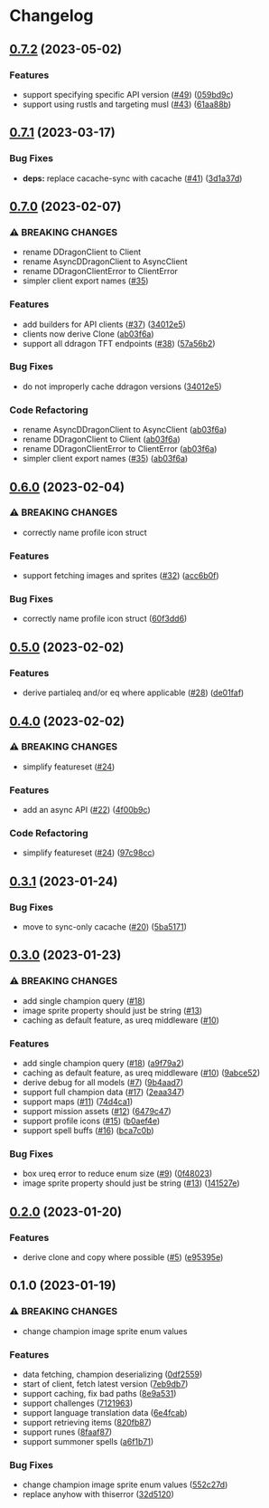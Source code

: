 # Changelog

## [0.7.2](https://github.com/kade-robertson/ddragon/compare/v0.7.1...v0.7.2) (2023-05-02)


### Features

* support specifying specific API version ([#49](https://github.com/kade-robertson/ddragon/issues/49)) ([059bd9c](https://github.com/kade-robertson/ddragon/commit/059bd9c3da5fcd0c52bae0419d6301a2aa295bcc))
* support using rustls and targeting musl ([#43](https://github.com/kade-robertson/ddragon/issues/43)) ([61aa88b](https://github.com/kade-robertson/ddragon/commit/61aa88b2abb23979f37446e88459b896523d35f1))

## [0.7.1](https://github.com/kade-robertson/ddragon/compare/v0.7.0...v0.7.1) (2023-03-17)


### Bug Fixes

* **deps:** replace cacache-sync with cacache ([#41](https://github.com/kade-robertson/ddragon/issues/41)) ([3d1a37d](https://github.com/kade-robertson/ddragon/commit/3d1a37d82d9d217da8ff5b2d9325ab3ede88eee6))

## [0.7.0](https://github.com/kade-robertson/ddragon/compare/v0.6.0...v0.7.0) (2023-02-07)


### ⚠ BREAKING CHANGES

* rename DDragonClient to Client
* rename AsyncDDragonClient to AsyncClient
* rename DDragonClientError to ClientError
* simpler client export names ([#35](https://github.com/kade-robertson/ddragon/issues/35))

### Features

* add builders for API clients ([#37](https://github.com/kade-robertson/ddragon/issues/37)) ([34012e5](https://github.com/kade-robertson/ddragon/commit/34012e522e615c3669d47c583899effc3a80231d))
* clients now derive Clone ([ab03f6a](https://github.com/kade-robertson/ddragon/commit/ab03f6ae616bc80e0a365ac441e5c15bd9a1235f))
* support all ddragon TFT endpoints ([#38](https://github.com/kade-robertson/ddragon/issues/38)) ([57a56b2](https://github.com/kade-robertson/ddragon/commit/57a56b2a1b6df608c0c11cde9dd130f040723a0e))


### Bug Fixes

* do not improperly cache ddragon versions ([34012e5](https://github.com/kade-robertson/ddragon/commit/34012e522e615c3669d47c583899effc3a80231d))


### Code Refactoring

* rename AsyncDDragonClient to AsyncClient ([ab03f6a](https://github.com/kade-robertson/ddragon/commit/ab03f6ae616bc80e0a365ac441e5c15bd9a1235f))
* rename DDragonClient to Client ([ab03f6a](https://github.com/kade-robertson/ddragon/commit/ab03f6ae616bc80e0a365ac441e5c15bd9a1235f))
* rename DDragonClientError to ClientError ([ab03f6a](https://github.com/kade-robertson/ddragon/commit/ab03f6ae616bc80e0a365ac441e5c15bd9a1235f))
* simpler client export names ([#35](https://github.com/kade-robertson/ddragon/issues/35)) ([ab03f6a](https://github.com/kade-robertson/ddragon/commit/ab03f6ae616bc80e0a365ac441e5c15bd9a1235f))

## [0.6.0](https://github.com/kade-robertson/ddragon/compare/v0.5.0...v0.6.0) (2023-02-04)


### ⚠ BREAKING CHANGES

* correctly name profile icon struct

### Features

* support fetching images and sprites ([#32](https://github.com/kade-robertson/ddragon/issues/32)) ([acc6b0f](https://github.com/kade-robertson/ddragon/commit/acc6b0fb756985b6acf096f91c6bc8c6175f9633))


### Bug Fixes

* correctly name profile icon struct ([60f3dd6](https://github.com/kade-robertson/ddragon/commit/60f3dd61c42686e1eb8ac63cde75c2c419892ee3))

## [0.5.0](https://github.com/kade-robertson/ddragon/compare/v0.4.0...v0.5.0) (2023-02-02)


### Features

* derive partialeq and/or eq where applicable ([#28](https://github.com/kade-robertson/ddragon/issues/28)) ([de01faf](https://github.com/kade-robertson/ddragon/commit/de01faf3cb7eb610251ad81e2be8c88fb77e8657))

## [0.4.0](https://github.com/kade-robertson/ddragon/compare/v0.3.1...v0.4.0) (2023-02-02)


### ⚠ BREAKING CHANGES

* simplify featureset ([#24](https://github.com/kade-robertson/ddragon/issues/24))

### Features

* add an async API ([#22](https://github.com/kade-robertson/ddragon/issues/22)) ([4f00b9c](https://github.com/kade-robertson/ddragon/commit/4f00b9cfbe9828291121b14cf12528a1a97f9501))


### Code Refactoring

* simplify featureset ([#24](https://github.com/kade-robertson/ddragon/issues/24)) ([97c98cc](https://github.com/kade-robertson/ddragon/commit/97c98cc97a32b8320ffe25fcf81ac5af8c938c42))

## [0.3.1](https://github.com/kade-robertson/ddragon/compare/v0.3.0...v0.3.1) (2023-01-24)


### Bug Fixes

* move to sync-only cacache ([#20](https://github.com/kade-robertson/ddragon/issues/20)) ([5ba5171](https://github.com/kade-robertson/ddragon/commit/5ba51714ea2e481e57d3676bc639d5782e4040f2))

## [0.3.0](https://github.com/kade-robertson/ddragon/compare/v0.2.0...v0.3.0) (2023-01-23)


### ⚠ BREAKING CHANGES

* add single champion query ([#18](https://github.com/kade-robertson/ddragon/issues/18))
* image sprite property should just be string ([#13](https://github.com/kade-robertson/ddragon/issues/13))
* caching as default feature, as ureq middleware ([#10](https://github.com/kade-robertson/ddragon/issues/10))

### Features

* add single champion query ([#18](https://github.com/kade-robertson/ddragon/issues/18)) ([a9f79a2](https://github.com/kade-robertson/ddragon/commit/a9f79a275b37fa6b01c2ef7496f293e99dc5e0f1))
* caching as default feature, as ureq middleware ([#10](https://github.com/kade-robertson/ddragon/issues/10)) ([9abce52](https://github.com/kade-robertson/ddragon/commit/9abce523695ecec3ab0861fb188b938c0e5281b0))
* derive debug for all models ([#7](https://github.com/kade-robertson/ddragon/issues/7)) ([9b4aad7](https://github.com/kade-robertson/ddragon/commit/9b4aad7de26053fe261d58b3fe56fccf248948a5))
* support full champion data ([#17](https://github.com/kade-robertson/ddragon/issues/17)) ([2eaa347](https://github.com/kade-robertson/ddragon/commit/2eaa347e0f26f477c2b4ed5fc37ca133229b5be0))
* support maps ([#11](https://github.com/kade-robertson/ddragon/issues/11)) ([74d4ca1](https://github.com/kade-robertson/ddragon/commit/74d4ca12f9e365f7303ab457defb011524db0dda))
* support mission assets ([#12](https://github.com/kade-robertson/ddragon/issues/12)) ([6479c47](https://github.com/kade-robertson/ddragon/commit/6479c47097cbcfa8e6ce638942de45cb23906374))
* support profile icons ([#15](https://github.com/kade-robertson/ddragon/issues/15)) ([b0aef4e](https://github.com/kade-robertson/ddragon/commit/b0aef4eec1af1b8c1bc0169d63066ea395925473))
* support spell buffs ([#16](https://github.com/kade-robertson/ddragon/issues/16)) ([bca7c0b](https://github.com/kade-robertson/ddragon/commit/bca7c0bae4d854ba44275698969d4bf4883b6151))


### Bug Fixes

* box ureq error to reduce enum size ([#9](https://github.com/kade-robertson/ddragon/issues/9)) ([0f48023](https://github.com/kade-robertson/ddragon/commit/0f480230b4c78d8d1ccbbe0d4757a9fc4605b6ee))
* image sprite property should just be string ([#13](https://github.com/kade-robertson/ddragon/issues/13)) ([141527e](https://github.com/kade-robertson/ddragon/commit/141527ef0293b17d6fa5dfc5894146968fb89769))

## [0.2.0](https://github.com/kade-robertson/ddragon/compare/v0.1.0...v0.2.0) (2023-01-20)


### Features

* derive clone and copy where possible ([#5](https://github.com/kade-robertson/ddragon/issues/5)) ([e95395e](https://github.com/kade-robertson/ddragon/commit/e95395e283f8d2f6b646513d2550b23a0710b678))

## 0.1.0 (2023-01-19)


### ⚠ BREAKING CHANGES

* change champion image sprite enum values

### Features

* data fetching, champion deserializing ([0df2559](https://github.com/kade-robertson/ddragon/commit/0df2559c33b3bcf30c7e0d6cbfb0127c553889d8))
* start of client, fetch latest version ([7eb9db7](https://github.com/kade-robertson/ddragon/commit/7eb9db7caab241460d5bf789835c16342b303745))
* support caching, fix bad paths ([8e9a531](https://github.com/kade-robertson/ddragon/commit/8e9a531d59ceab7d5bf75bb6c5adf73922a3eb46))
* support challenges ([7121963](https://github.com/kade-robertson/ddragon/commit/71219638450b87f5a739ccb2b59a210e6e905f9b))
* support language translation data ([6e4fcab](https://github.com/kade-robertson/ddragon/commit/6e4fcab54b0ea834c29aa7f36a16fc8bf883a06c))
* support retrieving items ([820fb87](https://github.com/kade-robertson/ddragon/commit/820fb8709b9c2c8b8efc2d43ce27052dbb21361b))
* support runes ([8faaf87](https://github.com/kade-robertson/ddragon/commit/8faaf875405b3bda52e645c34721bc155af6c6da))
* support summoner spells ([a6f1b71](https://github.com/kade-robertson/ddragon/commit/a6f1b71f8d035618da7b9999be50281d1524d12a))


### Bug Fixes

* change champion image sprite enum values ([552c27d](https://github.com/kade-robertson/ddragon/commit/552c27db94571076df73e89e07ce91d0797115d4))
* replace anyhow with thiserror ([32d5120](https://github.com/kade-robertson/ddragon/commit/32d512088b364f003e62a0affb7e25519d422082))
